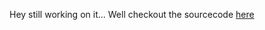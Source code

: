 Hey still working on it...
Well checkout the sourcecode [here](https://github.com/KaustubhVaidya404/boilerplate-npm)
